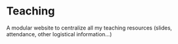 # Teaching

A modular website to centralize all my teaching resources (slides, attendance, other logistical information...)
